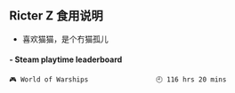 ## Ricter Z 食用说明
- 喜欢猫猫，是个冇猫孤儿

<!-- steam-box start -->
#### - Steam playtime leaderboard
```text
🎮 World of Warships                 🕘 116 hrs 20 mins
```
<!-- Powered by https://github.com/YouEclipse/steam-box . -->
<!-- steam-box end -->
